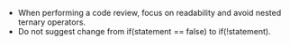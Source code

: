 - When performing a code review, focus on readability and avoid nested ternary operators.
- Do not suggest change from if(statement == false) to if(!statement).